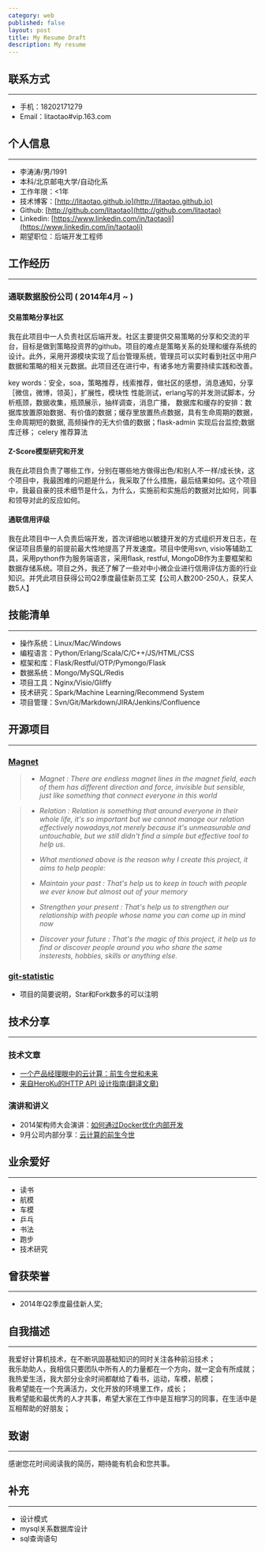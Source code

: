 ```yaml
---
category: web
published: false
layout: post
title: My Resume Draft
description: My resume
---
```



联系方式
---  
---
- 手机：18202171279  
- Email：litaotao#vip.163.com  


个人信息
---  
---
- 李涛涛/男/1991 
- 本科/北京邮电大学/自动化系 
- 工作年限：<1年
- 技术博客：[http://litaotao.github.io](http://litaotao.github.io)
- Github: [http://github.com/litaotao](http://github.com/litaotao)
- Linkedin: [https://www.linkedin.com/in/taotaoli](https://www.linkedin.com/in/taotaoli)
- 期望职位：后端开发工程师

工作经历
---  
---

### 通联数据股份公司 ( 2014年4月 ~  )

#### 交易策略分享社区   
我在此项目中一人负责社区后端开发。社区主要提供交易策略的分享和交流的平台，目标是做到策略投资界的github。项目的难点是策略关系的处理和缓存系统的设计。此外，采用开源模块实现了后台管理系统，管理员可以实时看到社区中用户数据和策略的相关元数据。此项目还在进行中，有诸多地方需要持续实践和改善。

key words：安全，soa，策略推荐，线索推荐，做社区的感想，消息通知，分享［微信，微博，领英］，扩展性，模块性
		   性能测试，erlang写的并发测试脚本，分析瓶颈，数据收集，瓶颈展示，抽样调查，消息广播，
		   数据库和缓存的安排：数据库放置原始数据、有价值的数据；缓存里放置热点数据，具有生命周期的数据，
		   生命周期短的数据, 高频操作的无大价值的数据；flask-admin 实现后台监控;数据库迁移；
           celery
           推荐算法

#### Z-Score模型研究和开发  
我在此项目负责了哪些工作，分别在哪些地方做得出色/和别人不一样/成长快，这个项目中，我最困难的问题是什么，我采取了什么措施，最后结果如何。这个项目中，我最自豪的技术细节是什么，为什么，实施前和实施后的数据对比如何，同事和领导对此的反应如何。

#### 通联信用评级
我在此项目中一人负责后端开发，首次详细地以敏捷开发的方式组织开发日志，在保证项目质量的前提前最大性地提高了开发速度。项目中使用svn, visio等辅助工具，采用python作为服务端语言，采用flask, restful, MongoDB作为主要框架和数据存储系统。项目之外，我还了解了一些对中小微企业进行信用评估方面的行业知识。并凭此项目获得公司Q2季度最佳新员工奖【公司人数200-250人，获奖人数5人】


技能清单
---  
---

- 操作系统：Linux/Mac/Windows
- 编程语言：Python/Erlang/Scala/C/C++/JS/HTML/CSS
- 框架和库：Flask/Restful/OTP/Pymongo/Flask  
- 数据系统：Mongo/MySQL/Redis
- 项目工具：Nginx/Visio/Gliffy
- 技术研究：Spark/Machine Learning/Recommend System 
- 项目管理：Svn/Git/Markdown/JIRA/Jenkins/Confluence


开源项目
---  
---

### [Magnet](http://github.com/litaotao/Magnet)
> * *Magnet : There are endless magnet lines in the magnet field, each of them has different direction and force, invisible but sensible, just like something that connect everyone in this world* 

> * *Relation : Relation is something that around everyone in their whole life, it's so important but we cannot manage our relation effectively nowadays,not merely because it's unmeasurable and untouchable, but we still didn't find a simple but effective tool to help us.*
>
> * *What mentioned above is the reason why I create this project, it aims to help people:*
> * *Maintain your past : That's help us to keep in touch with people we ever know but almost out of your memory*
> * *Strengthen your present : That's help us to strengthen our relationship with people whose name you can come up in mind now*
> * *Discover your future : That's the magic of this project, it help us to find or discover people around you who share the same insterests, hobbies, skills or anything else.*

### [git-statistic](http://github.com/litaotao/git-statistic) 
- 项目的简要说明，Star和Fork数多的可以注明


技术分享  
---  
---

### 技术文章

- [一个产品经理眼中的云计算：前生今世和未来](http://get.jobdeer.com/706.get)
- [来自HeroKu的HTTP API 设计指南(翻译文章)](http://get.jobdeer.com/343.get) 

### 演讲和讲义
 - 2014架构师大会演讲：[如何通过Docker优化内部开发](http://jobdeer.com)
 - 9月公司内部分享：[云计算的前生今世](http://jobdeer.com)


业余爱好
---  
---

- 读书
- 航模  
- 车模
- 乒乓
- 书法
- 跑步
- 技术研究 


曾获荣誉
---  
---  
- 2014年Q2季度最佳新人奖;


自我描述
---
---    
我爱好计算机技术，在不断巩固基础知识的同时关注各种前沿技术；   
我乐助助人，我相信只要团队中所有人的力量都在一个方向，就一定会有所成就；   
我热爱生活，我大部分业余时间都献给了看书，运动，车模，航模；   
我希望能在一个充满活力，文化开放的环境里工作，成长；   
我希望能和最优秀的人才共事，希望大家在工作中是互相学习的同事，在生活中是互相帮助的好朋友；  


致谢
---  
--- 

感谢您花时间阅读我的简历，期待能有机会和您共事。


补充
---
---
- 设计模式
- mysql关系数据库设计
- sql查询语句